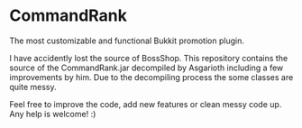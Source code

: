 # CommandRank
The most customizable and functional Bukkit promotion plugin.

I have accidently lost the source of BossShop. 
This repository contains the source of the CommandRank.jar decompiled by Asgarioth including a few improvements by him.
Due to the decompiling process the some classes are quite messy. 

Feel free to improve the code, add new features or clean messy code up. Any help is welcome! :)

